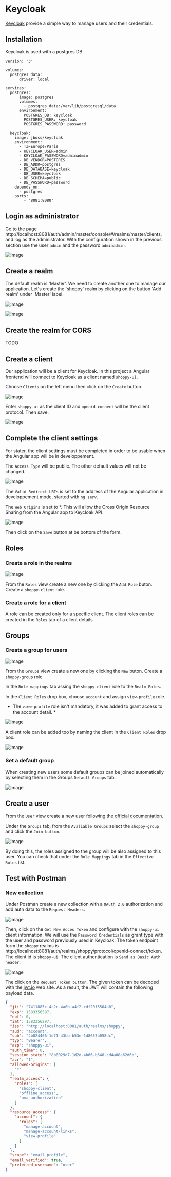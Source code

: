 # Keycloak

[Keycloak](https://www.keycloak.org/) provide a simple way to manage users and their credentials.

## Installation

Keycloak is used with a postgres DB.

```
version: '3'

volumes:
  postgres_data:
      driver: local
      
services:
  postgres:
      image: postgres
      volumes:
        - postgres_data:/var/lib/postgresql/data
      environment:
        POSTGRES_DB: keycloak
        POSTGRES_USER: keycloak
        POSTGRES_PASSWORD: password

  keycloak:
    image: jboss/keycloak
    environment:
      - TZ=Europe/Paris
      - KEYCLOAK_USER=admin
      - KEYCLOAK_PASSWORD=adminadmin
      - DB_VENDOR=POSTGRES
      - DB_ADDR=postgres
      - DB_DATABASE=keycloak
      - DB_USER=keycloak
      - DB_SCHEMA=public
      - DB_PASSWORD=password
    depends_on:
      - postgres
    ports:
        - "8081:8080"
```

## Login as administrator

Go to the page http://localhost:8081/auth/admin/master/console/#/realms/master/clients, and log as the administrator. With the configuration shown in the previous section use the user `admin` and the password `adminadmin`.

![image](images/1_login_admin.png)

## Create a realm

The default realm is 'Master'. We need to create another one to manage our application. Let's create the 'shoppy' realm by clicking on the button 'Add realm' under 'Master' label.

![image](images/2_add_realm.png)

![image](images/2_create_realm.png)

## Create the realm for CORS

TODO

## Create a client

Our application will be a client for Keycloak. In this project a Angular frontend will connect to Keycloak as a client named `shoppy-ui`.

Choose `Clients` on the left menu then click on the `Create` button.

![image](images/4_create_client.png)

Enter `shoppy-ui` as the client ID and `openid-connect` will be the client protocol. Then save.

![image](images/4_set_client_name.png)

## Complete the client settings

For stater, the client settings must be completed in order to be usable when the Angular app will be in developpement.

The `Access Type` will be public. The other default values will not be changed.

![image](images/4_1_client_settings.png)

The `Valid Redirect URIs` is set to the address of the Angular application in developpement mode, started with `ng serv`.

The `Web Origins` is set to *. This will allow the Cross Origin Resource Sharing from the Angular app to Keycloak API.

![image](images/4_2_client_settings.png)

Then click on the `Save` button at be bottom of the form.

## Roles

### Create a role in the realms

![image](images/5_1_role_list.png)

From the `Roles` view create a new one by clicking the `Add Role` buton. Create a `shoppy-client` role.

### Create a role for a client

A role can be created only for a specific client. The client roles can be created in the `Roles` tab of a client details.

## Groups

### Create a group for users

![image](images/6_1_create_group.png)

From the `Groups` view create a new one by clicking the `New` buton. Create a `shoppy-group` role.

In the `Role mappings` tab assing the `shoppy-client` role to the `Realm Roles`.

In the `Client Roles` drop box, choose `account` and assign `view-profile` role.
* The `view-profile` role isn't mandatory, it was added to grant access to the account detail. *

![image](images/6_2_group_role_mappings.png)

A client role can be added too by naming the client in the `Client Roles` drop box.

![image](images/6_3_group_role_mappings.png)

### Set a default group

When creating new users some default groups can be joined automatically by selecting them in the Groups `Default Groups` tab.

![image](images/7_2_default_client_group.png)

## Create a user

From the `User` view create a new user following the [official documentation](https://www.keycloak.org/docs/latest/server_admin/#_create-new-user).

Under the `Groups` tab, from the `Avaliable Groups` select the `shoppy-group` and click the `Join button`.

![image](images/7_1_client_group.png)

By doing this, the roles assigned to the group will be also assigned to this user. You can check that under the `Role Mappings` tab in the `Effective Roles` list.


## Test with Postman

### New collection

Under Postman create a new collection with a `OAuth 2.0` authorization and add auth data to the `Request Headers`.

![image](images/Postman1.png)

Then, click on the `Get New Acces Token` and configure with the `shoppy-ui` client information. We will use the `Password Credentials` as grant type with the user and password previously used in Keycloak. The token endpoint form the `shoppy` realms is http://localhost:8081/auth/realms/shoppy/protocol/openid-connect/token.
The client id is `shoppy-ui`. The client authentication is `Send as Basic Auth header`.

![image](images/Postman2.png)

The click on the `Request Token button`. The given token can be decoded with the [jwt.io](https://jwt.io/) web site.
As a result, the JWT will contain the following payload data.

```json
{
  "jti": "7411885c-4c2c-4a0b-a4f2-cdf20f5504a0",
  "exp": 1583356597,
  "nbf": 0,
  "iat": 1583356297,
  "iss": "http://localhost:8081/auth/realms/shoppy",
  "aud": "account",
  "sub": "4b024466-1d71-43bb-b53e-1d8657b058dc",
  "typ": "Bearer",
  "azp": "shoppy-ui",
  "auth_time": 0,
  "session_state": "8b8029d7-1d2d-4b66-b648-cd4a00a62d6b",
  "acr": "1",
  "allowed-origins": [
    "*"
  ],
  "realm_access": {
    "roles": [
      "shoppy-client",
      "offline_access",
      "uma_authorization"
    ]
  },
  "resource_access": {
    "account": {
      "roles": [
        "manage-account",
        "manage-account-links",
        "view-profile"
      ]
    }
  },
  "scope": "email profile",
  "email_verified": true,
  "preferred_username": "user"
}
```

